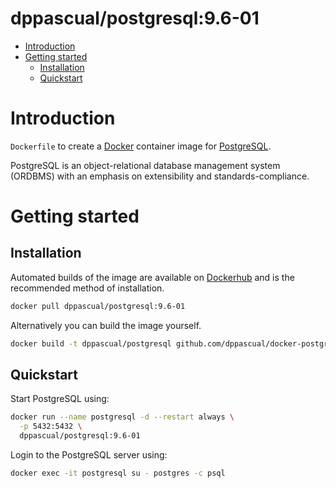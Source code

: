 # dppascual/postgresql:9.6-01

- [Introduction](#introduction)
- [Getting started](#getting-started)
  - [Installation](#installation)
  - [Quickstart](#quickstart)

# Introduction

`Dockerfile` to create a [Docker](https://www.docker.com/) container image for [PostgreSQL](http://postgresql.org/).

PostgreSQL is an object-relational database management system (ORDBMS) with an emphasis on extensibility and standards-compliance.

# Getting started

## Installation

Automated builds of the image are available on [Dockerhub](https://hub.docker.com/u/dppascual/postgresql) and is the recommended method of installation.

```bash
docker pull dppascual/postgresql:9.6-01
```

Alternatively you can build the image yourself.

```bash
docker build -t dppascual/postgresql github.com/dppascual/docker-postgresql
```

## Quickstart

Start PostgreSQL using:

```bash
docker run --name postgresql -d --restart always \
  -p 5432:5432 \
  dppascual/postgresql:9.6-01
```

Login to the PostgreSQL server using:

```bash
docker exec -it postgresql su - postgres -c psql
```
